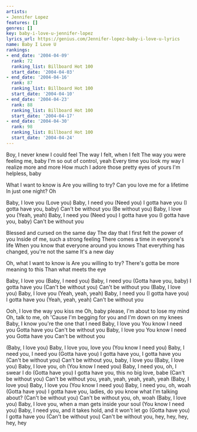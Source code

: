 ```yaml
---
artists:
- Jennifer Lopez
features: []
genres: []
key: baby-i-love-u-jennifer-lopez
lyrics_url: https://genius.com/Jennifer-lopez-baby-i-love-u-lyrics
name: Baby I Love U
rankings:
- end_date: '2004-04-09'
  rank: 72
  ranking_list: Billboard Hot 100
  start_date: '2004-04-03'
- end_date: '2004-04-16'
  rank: 87
  ranking_list: Billboard Hot 100
  start_date: '2004-04-10'
- end_date: '2004-04-23'
  rank: 88
  ranking_list: Billboard Hot 100
  start_date: '2004-04-17'
- end_date: '2004-04-30'
  rank: 98
  ranking_list: Billboard Hot 100
  start_date: '2004-04-24'
---
```

Boy, I never knew I could feel
The way I felt, when I felt
The way you were feeling me, baby
I'm so out of control, yeah
Every time you look my way
I realize more and more
How much I adore those pretty eyes of yours
I'm helpless, baby


What I want to know is
Are you willing to try?
Can you love me for a lifetime
In just one night? Oh


Baby, I love you (Love you)
Baby, I need you (Need you)
I gotta have you (I gotta have you, baby)
Can't be without you (Be without you)
Baby, I love you (Yeah, yeah)
Baby, I need you (Need you)
I gotta have you (I gotta have you, baby)
Can't be without you


Blessed and cursed on the same day
The day that I first felt the power of you
Inside of me, such a strong feeling
There comes a time in everyone's life
When you know that everyone around you knows
That everything has changed, you're not the same
It's a new day


Oh, what I want to know is
Are you willing to try?
There's gotta be more meaning to this
Than what meets the eye


Baby, I love you (Baby, I need you)
Baby, I need you (Gotta have you, baby)
I gotta have you (Can't be without you)
Can't be without you (Baby, I love you)
Baby, I love you (Yeah, yeah, yeah)
Baby, I need you (I gotta have you)
I gotta have you (Yeah, yeah, yeah)
Can't be without you


Ooh, I love the way you kiss me
Oh, baby please, I'm about to lose my mind
Oh, talk to me, oh
'Cause I'm begging for you and I'm down on my knees
Baby, I know you're the one that I need
Baby, I love you
You know I need you
Gotta have you
Can't be without you
Baby, I love you
You know I need you
Gotta have you
Can't be without you


(Baby, I love you)
Baby, I love you, love you
(You know I need you)
Baby, I need you, I need you
(Gotta have you)
I gotta have you, I gotta have you
(Can't be without you)
Can't be without you, baby, I love you
(Baby, I love you)
Baby, I love you, oh
(You know I need you)
Baby, I need you, oh, I swear I do
(Gotta have you)
I gotta have you, this no big love, babe
(Can't be without you)
Can't be without you, yeah, yeah, yeah, yeah, yeah
(Baby, I love you)
Baby, I love you
(You know I need you)
Baby, I need you, oh, woah
(Gotta have you)
I gotta have you, ladies, do you know what I'm talking about?
(Can't be without you)
Can't be without you, oh, woah
(Baby, I love you)
Baby, I love you, when a man gets inside your soul
(You know I need you)
Baby, I need you, and it takes hold, and it won't let go
(Gotta have you)
I gotta have you
(Can't be without you)
Can't be without you, hey, hey, hey, hey, hey
